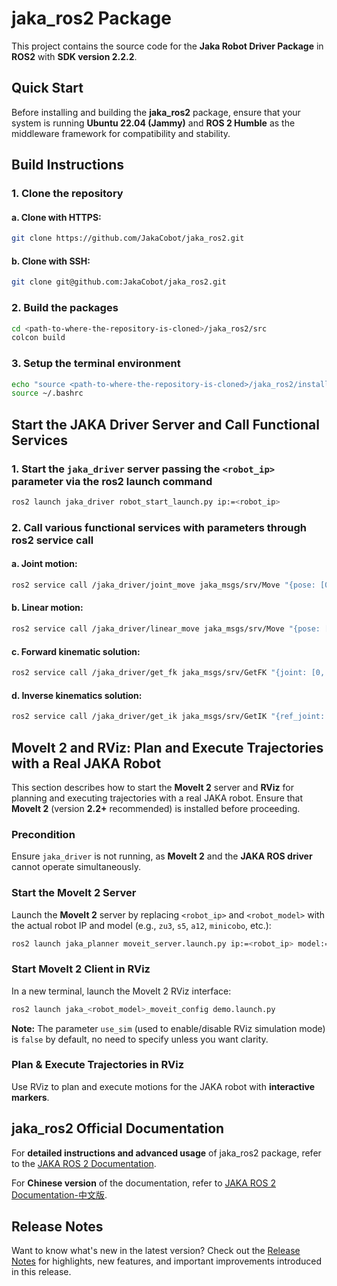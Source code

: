 # jaka_ros2 Package

This project contains the source code for the **Jaka Robot Driver Package** in **ROS2** with **SDK version 2.2.2**. 

## Quick Start
Before installing and building the **jaka_ros2** package, ensure that your system is running **Ubuntu 22.04 (Jammy)** and **ROS 2 Humble** as the middleware framework for compatibility and stability.

## Build Instructions

### 1. Clone the repository

#### a. Clone with HTTPS:
```bash
git clone https://github.com/JakaCobot/jaka_ros2.git
```

#### b. Clone with SSH:
```bash
git clone git@github.com:JakaCobot/jaka_ros2.git
```

### 2. Build the packages
```bash
cd <path-to-where-the-repository-is-cloned>/jaka_ros2/src
colcon build
```

### 3. Setup the terminal environment
```bash
echo "source <path-to-where-the-repository-is-cloned>/jaka_ros2/install/setup.sh" >> ~/.bashrc
source ~/.bashrc
```


## Start the JAKA Driver Server and Call Functional Services
### 1. Start the `jaka_driver` server passing the `<robot_ip>` parameter via the ros2 launch command
```bash
ros2 launch jaka_driver robot_start_launch.py ip:=<robot_ip>
```

### 2. Call various functional services with parameters through ros2 service call
    
#### a. Joint motion:
```bash
ros2 service call /jaka_driver/joint_move jaka_msgs/srv/Move "{pose: [0.0, 1.57, -1.57, 1.57, 1.57, 0.0], has_ref: false, ref_joint: [0], mvvelo: 0.5, mvacc: 0.5, mvtime: 0.0, mvradii: 0.0, coord_mode: 0, index: 0}"
```

#### b. Linear motion:
```bash
ros2 service call /jaka_driver/linear_move jaka_msgs/srv/Move "{pose: [111.126, 282.111, 271.55, 3.142, 0.0, -0.698], has_ref: false, ref_joint: [0], mvvelo: 100, mvacc: 100, mvtime: 0.0, mvradii: 0.0, coord_mode: 0, index: 0}"
```

#### c. Forward kinematic solution:
```bash
ros2 service call /jaka_driver/get_fk jaka_msgs/srv/GetFK "{joint: [0, 1.57, -1.57, 1.57, 1.57, 0]}"
```

#### d. Inverse kinematics solution:
```bash
ros2 service call /jaka_driver/get_ik jaka_msgs/srv/GetIK "{ref_joint: [0, 1.57, -1.57, 1.57, 1.57, 0], cartesian_pose: [130.7, 116, 291, 3.13, 0.0, -1.5707]}"
```

## MoveIt 2 and RViz: Plan and Execute Trajectories with a Real JAKA Robot
This section describes how to start the **MoveIt 2** server and **RViz** for planning and executing trajectories with a real JAKA robot. Ensure that **MoveIt 2** (version **2.2+** recommended) is installed before proceeding.

### Precondition
Ensure `jaka_driver` is not running, as **MoveIt 2** and the **JAKA ROS driver** cannot operate simultaneously.

### Start the MoveIt 2 Server
Launch the **MoveIt 2** server by replacing `<robot_ip>` and `<robot_model>` with the actual robot IP and model (e.g., `zu3`, `s5`, `a12`, `minicobo`, etc.):
```bash
ros2 launch jaka_planner moveit_server.launch.py ip:=<robot_ip> model:=<robot_model>
```

### Start MoveIt 2 Client in RViz
In a new terminal, launch the MoveIt 2 RViz interface:
```bash
ros2 launch jaka_<robot_model>_moveit_config demo.launch.py
```
**Note:** The parameter `use_sim` (used to enable/disable RViz simulation mode) is `false` by default, no need to specify unless you want clarity.

### Plan & Execute Trajectories in RViz
Use RViz to plan and execute motions for the JAKA robot with **interactive markers**.

## jaka_ros2 Official Documentation

For **detailed instructions and advanced usage** of jaka_ros2 package, refer to the [JAKA ROS 2 Documentation](jaka_ros2_documentation.md).

For **Chinese version** of the documentation, refer to  [JAKA ROS 2 Documentation-中文版](jaka_ros2_documentation-中文版.md).

## Release Notes
Want to know what's new in the latest version? Check out the [Release Notes](release_notes.md) for highlights, new features, and important improvements introduced in this release.